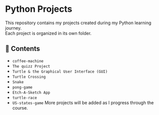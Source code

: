 # Python Projects

This repository contains my projects created during my Python learning journey.  
Each project is organized in its own folder.

## 📁 Contents

- `coffee-machine` 
- `The quizz Project`
- `Turtle & the Graphical User Interface (GUI)`
- `Turtle Crossing`
- `Snake`
- `pong-game`
- `Etch-A-Sketch App`
- `turtle-race`
- `US-states-game`
More projects will be added as I progress through the course.
